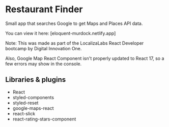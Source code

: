 # Restaurant Finder

Small app that searches Google to get Maps and Places API data.

You can view it here: [eloquent-murdock.netlify.app]

Note: This was made as part of the LocalizaLabs React Developer bootcamp by Digital Innovation One.

Also, Google Map React Component isn't properly updated to React 17, so a few errors may show in the console.

## Libraries & plugins

- React
- styled-components
- styled-reset
- google-maps-react
- react-slick
- react-rating-stars-component
